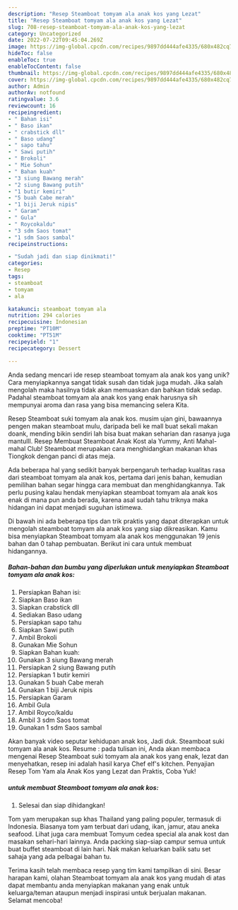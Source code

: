 ```yaml
---
description: "Resep Steamboat tomyam ala anak kos yang Lezat"
title: "Resep Steamboat tomyam ala anak kos yang Lezat"
slug: 708-resep-steamboat-tomyam-ala-anak-kos-yang-lezat
category: Uncategorized
date: 2022-07-22T09:45:04.269Z
image: https://img-global.cpcdn.com/recipes/9897dd444afe4335/680x482cq70/steamboat-tomyam-ala-anak-kos-foto-resep-utama.jpg
hideToc: false
enableToc: true
enableTocContent: false
thumbnail: https://img-global.cpcdn.com/recipes/9897dd444afe4335/680x482cq70/steamboat-tomyam-ala-anak-kos-foto-resep-utama.jpg
cover: https://img-global.cpcdn.com/recipes/9897dd444afe4335/680x482cq70/steamboat-tomyam-ala-anak-kos-foto-resep-utama.jpg
author: Admin
authorAv: notfound
ratingvalue: 3.6
reviewcount: 16
recipeingredient:
- " Bahan isi"
- " Baso ikan"
- " crabstick dll"
- " Baso udang"
- " sapo tahu"
- " Sawi putih"
- " Brokoli"
- " Mie Sohun"
- " Bahan kuah"
- "3 siung Bawang merah"
- "2 siung Bawang putih"
- "1 butir kemiri"
- "5 buah Cabe merah"
- "1 biji Jeruk nipis"
- " Garam"
- " Gula"
- " Roycokaldu"
- "3 sdm Saos tomat"
- "1 sdm Saos sambal"
recipeinstructions:

- "Sudah jadi dan siap dinikmati!"
categories:
- Resep
tags:
- steamboat
- tomyam
- ala

katakunci: steamboat tomyam ala 
nutrition: 294 calories
recipecuisine: Indonesian
preptime: "PT10M"
cooktime: "PT51M"
recipeyield: "1"
recipecategory: Dessert

---
```





Anda sedang mencari ide resep steamboat tomyam ala anak kos yang unik? Cara menyiapkannya sangat tidak susah dan tidak juga mudah. Jika salah mengolah maka hasilnya tidak akan memuaskan dan bahkan tidak sedap. Padahal steamboat tomyam ala anak kos yang enak harusnya sih mempunyai aroma dan rasa yang bisa memancing selera Kita.





Resep Steamboat suki tomyam ala anak kos. musim ujan gini, bawaannya pengen makan steamboat mulu, daripada beli ke mall buat sekali makan doank, mending bikin sendiri lah bisa buat makan seharian dan rasanya juga mantulll. Resep Membuat Steamboat Anak Kost ala Yummy, Anti Mahal-mahal Club! Steamboat merupakan cara menghidangkan makanan khas Tiongkok dengan panci di atas meja.

Ada beberapa hal yang sedikit banyak berpengaruh terhadap kualitas rasa dari steamboat tomyam ala anak kos, pertama dari jenis bahan, kemudian pemilihan bahan segar hingga cara membuat dan menghidangkannya. Tak perlu pusing kalau hendak menyiapkan steamboat tomyam ala anak kos enak di mana pun anda berada, karena asal sudah tahu triknya maka hidangan ini dapat menjadi suguhan istimewa.






Di bawah ini ada beberapa tips dan trik praktis yang dapat diterapkan untuk mengolah steamboat tomyam ala anak kos yang siap dikreasikan. Kamu bisa menyiapkan Steamboat tomyam ala anak kos menggunakan 19 jenis bahan dan 0 tahap pembuatan. Berikut ini cara untuk membuat hidangannya.

<!--inarticleads1-->

##### Bahan-bahan dan bumbu yang diperlukan untuk menyiapkan Steamboat tomyam ala anak kos:

1. Persiapkan  Bahan isi:
1. Siapkan  Baso ikan
1. Siapkan  crabstick dll
1. Sediakan  Baso udang
1. Persiapkan  sapo tahu
1. Siapkan  Sawi putih
1. Ambil  Brokoli
1. Gunakan  Mie Sohun
1. Siapkan  Bahan kuah:
1. Gunakan 3 siung Bawang merah
1. Persiapkan 2 siung Bawang putih
1. Persiapkan 1 butir kemiri
1. Gunakan 5 buah Cabe merah
1. Gunakan 1 biji Jeruk nipis
1. Persiapkan  Garam
1. Ambil  Gula
1. Ambil  Royco/kaldu
1. Ambil 3 sdm Saos tomat
1. Gunakan 1 sdm Saos sambal


Akan banyak video seputar kehidupan anak kos, Jadi duk. Steamboat suki tomyam ala anak kos. Resume : pada tulisan ini, Anda akan membaca mengenai Resep Steamboat suki tomyam ala anak kos yang enak, lezat dan menyehatkan, resep ini adalah hasil karya Chef elf&#39;s kitchen. Penyajian Resep Tom Yam ala Anak Kos yang Lezat dan Praktis, Coba Yuk! 

<!--inarticleads2-->

#####  untuk membuat Steamboat tomyam ala anak kos:


1. Selesai dan siap dihidangkan!

Tom yam merupakan sup khas Thailand yang paling populer, termasuk di Indonesia. Biasanya tom yam terbuat dari udang, ikan, jamur, atau aneka seafood. Lihat juga cara membuat Tomyum cedea special ala anak kost dan masakan sehari-hari lainnya. Anda packing siap-siap campur semua untuk buat buffet steamboat di lain hari. Nak makan keluarkan balik satu set sahaja yang ada pelbagai bahan tu. 

Terima kasih telah membaca resep yang tim kami tampilkan di sini. Besar harapan kami, olahan Steamboat tomyam ala anak kos yang mudah di atas dapat membantu anda menyiapkan makanan yang enak untuk keluarga/teman ataupun menjadi inspirasi untuk berjualan makanan. Selamat mencoba!
